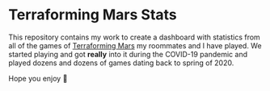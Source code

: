 # Terraforming Mars Stats

This repository contains my work to create a dashboard with statistics from all of the games of [Terraforming Mars](https://boardgamegeek.com/boardgame/167791/terraforming-mars) my roommates and I have played. We started playing and got **really** into it during the COVID-19 pandemic and played dozens and dozens of games dating back to spring of 2020.

Hope you enjoy :slightly_smiling_face: